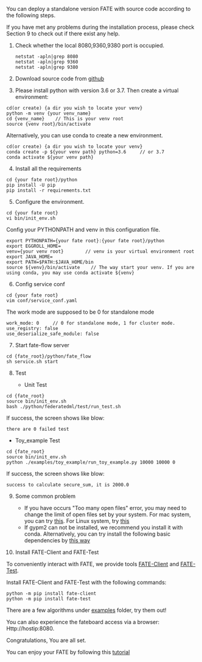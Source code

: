You can deploy a standalone version FATE with source code according to the following steps. 

If you have met any problems during the installation process, please check Section 9 to check out if there exist any help. 

1. Check whether the local 8080,9360,9380 port is occupied.

   ```
   netstat -apln|grep 8080
   netstat -apln|grep 9360
   netstat -apln|grep 9380
   ```
   
2. Download source code from [github](https://github.com/FederatedAI/FATE)

3. Please install python with version 3.6 or 3.7. Then create a virtual environment:
```
cd(or create) {a dir you wish to locate your venv}
python -m venv {your venv_name}
cd {venv_name}    // This is your venv root 
source {venv root}/bin/activate
```

Alternatively, you can use conda to create a new environment.
```
cd(or create) {a dir you wish to locate your venv}
conda create -p ${your venv path} python=3.6     // or 3.7
conda activate ${your venv path}
```

4. Install all the requirements
```
cd {your fate root}/python
pip install -U pip
pip install -r requirements.txt
```

5. Configure the environment.  
```
cd {your fate root}
vi bin/init_env.sh
```
Config your PYTHONPATH and venv in this configuration file. 
```
export PYTHONPATH={your fate root}:{your fate root}/python
export EGGROLL_HOME=
venv={your venv root}        // venv is your virtual environment root
export JAVA_HOME=
export PATH=$PATH:$JAVA_HOME/bin
source ${venv}/bin/activate    // The way start your venv. If you are using conda, you may use conda activate ${venv} 
```

6. Config service conf
```
cd {your fate root}
vim conf/service_conf.yaml
```
The work mode are supposed to be 0 for standalone mode
```
work_mode: 0     // 0 for standalone mode, 1 for cluster mode.
use_registry: false
use_deserialize_safe_module: false
```

7. Start fate-flow server
```
cd {fate_root}/python/fate_flow
sh service.sh start
```

8. Test

   - Unit Test

```
cd {fate_root}
source bin/init_env.sh
bash ./python/federatedml/test/run_test.sh
```

   If success,  the screen shows like blow:

   ```
   there are 0 failed test
   ```

   - Toy_example Test

   ```
   cd {fate_root}
   source bin/init_env.sh
   python ./examples/toy_example/run_toy_example.py 10000 10000 0
   ```

   If success,  the screen shows like blow:

   ```
   success to calculate secure_sum, it is 2000.0
   ```

9. Some common problem
    * If you have occurs "Too many open files" error, you may need to change the limit of open files set by your system. For mac system, you can try [this](https://superuser.com/questions/433746/is-there-a-fix-for-the-too-many-open-files-in-system-error-on-os-x-10-7-1). For Linux system, try [this](http://woshub.com/too-many-open-files-error-linux/)
    * If gypm2 can not be installed, we recommend you install it with conda. Alternatively, you can try install the following basic dependencies by [this way](https://github.com/FederatedAI/FATE/tree/master/cluster-deploy#37-install-dependent-packages)

10. Install FATE-Client and FATE-Test

   To conveniently interact with FATE, we provide tools [FATE-Client](../python/fate_client) and [FATE-Test](../python/fate_test).

   Install FATE-Client and FATE-Test with the following commands:

   ```
   python -m pip install fate-client
   python -m pip install fate-test
   ```


There are a few algorithms under [examples](../examples/dsl/v2) folder, try them out!

You can also experience the fateboard access via a browser:
Http://hostip:8080.


Congratulations, You are all set. 

You can enjoy your FATE by following this [tutorial](../examples)